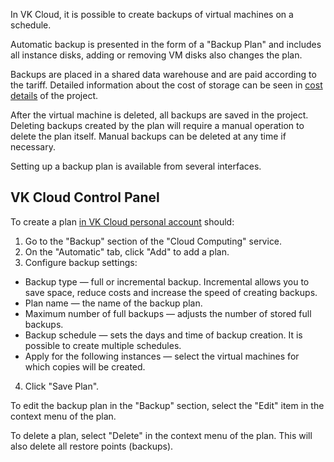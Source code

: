 In VK Cloud, it is possible to create backups of virtual machines on a schedule.

Automatic backup is presented in the form of a "Backup Plan" and includes all instance disks, adding or removing VM disks also changes the plan.

<info>

Backups are placed in a shared data warehouse and are paid according to the tariff. Detailed information about the cost of storage can be seen in [cost details](/ru/additionals/billing/operations/detail) of the project.

</info>

After the virtual machine is deleted, all backups are saved in the project. Deleting backups created by the plan will require a manual operation to delete the plan itself. Manual backups can be deleted at any time if necessary.

Setting up a backup plan is available from several interfaces.

## VK Cloud Control Panel

To create a plan [in VK Cloud personal account](https://mcs.mail.ru/app/services/infra/servers/) should:

1. Go to the "Backup" section of the "Cloud Computing" service.
2. On the "Automatic" tab, click "Add" to add a plan.
3. Configure backup settings:

- Backup type — full or incremental backup. Incremental allows you to save space, reduce costs and increase the speed of creating backups.
- Plan name — the name of the backup plan.
- Maximum number of full backups — adjusts the number of stored full backups.
- Backup schedule — sets the days and time of backup creation. It is possible to create multiple schedules.
- Apply for the following instances — select the virtual machines for which copies will be created.

4. Click "Save Plan".

To edit the backup plan in the "Backup" section, select the "Edit" item in the context menu of the plan.

To delete a plan, select "Delete" in the context menu of the plan. This will also delete all restore points (backups).
